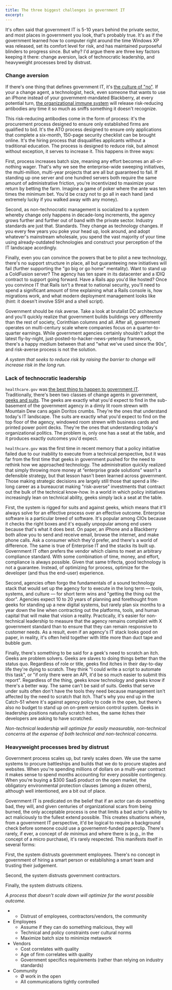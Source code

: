 ```yaml
---
title: The three biggest challenges in government IT
excerpt:
---
```


It's often said that government IT is 5-10 years behind the private sector, and most places in government you look, that's probably true. It's as if the government learned how to computer right around the time Windows XP was released, set its comfort level for risk, and has maintained purposeful blinders to progress since. But why? I'd argue there are three key factors keeping it there: change aversion, lack of technocratic leadership, and heavyweight processes bred by distrust.

### Change aversion

If there's one thing that defines government IT, it's [the culture of "no"](http://blog.dobt.co/2015/02/24/culture-of-no/). If your a change agent, a technologist, heck, even someone that wants to use an iPhone instead of your government-mandated Blackberry, at every potential turn, [the organizational immune system](http://ben.balter.com/2014/03/21/want-to-innovate-in-government-focus-on-culture/#bureaucracy-is-an-organism) will release risk-reducing antibodies any time it so much as sniffs something it doesn't recognize.

This risk-reducing antibodies come in the form of process: it's the procurement process designed to ensure only established firms are qualified to bid. It's the ATO process designed to ensure only applications that complete a six-month, 150-page security checklist can be brought online. It's the hiring process that disqualifies applicants without a traditional education. The process is designed to reduce risk, but almost without exception, it serves to increase it. This happens in three ways:

First, process increases batch size, meaning any effort becomes an all-or-nothing wager. That's why we see the enterprise-wide sweeping initiatives, the multi-million, multi-year projects that are all but guaranteed to fail. If standing up one server and one hundred servers both require the same amount of administrative friction, you're incentivized to maximize your return by betting the farm. Imagine a game of poker where the ante was ten times the minimum bet. You'd be crazy not to go all in each hand (and extremely lucky if you walked away with any money).

Second, as non-technocratic management is socialized to a system whereby change only happens in decade-long increments, the agency grows further and further out of band with the private sector. Industry standards are just that. Standards. They change as technology changes. If you every few years you poke your head up, look around, and adopt whatever's mainstream wholesale, you spend the vast majority of your time using already-outdated technologies and construct your perception of the IT landscape acordingly.

Finally, even you can convince the powers that be to pilot a new technology, there's no support structure in place, all but guaranteeing new initiatives will fail (further supporting the "go big or go home" mentality). Want to stand up a ColdFusion server? The agency has ten spare in its datacenter and a IDIQ contract to support going forward. Have a Rails app you'd like hosted? Once you convince IT that Rails isn't a threat to national security, you'll need to spend a significant amount of time explaining what a Rails console is, how migrations work, and what modern deployment management looks like (hint: it doesn't involve SSH and a shell script).

Government should be risk averse. Take a look at brutalist DC architecture and you'll quickly realize that government builds buildings very differently than the rest of society, Corinthian columns and all. After all, government operates on multi-century scale where companies focus on a quarter-to-quarter earnings. While government agencies certainly shouldn't adopt the latest fly-by-night, just-posted-to-hacker-news-yeterday framework, there's a happy medium between that and "what we've used since the 90s", and risk-averse process is not the solution.

*A system that seeks to reduce risk by raising the barrier to change will increase risk in the long run.*

### Lack of technocratic leadership

`healthcare.gov` was [the best thing to happen to government IT](http://ben.balter.com/2015/04/22/the-difference-between-18f-and-usds/#the-healthcaregov-wakeup-call). Traditionally, there's been two classes of change agents in government, [geeks and suits](http://ben.balter.com/2014/12/18/geeks-and-suits/). The geeks are exactly what you'd expect to find in the sub-basement of the government agency in a dimly lit room strewn with Mountain Dew cans again Doritos crumbs. They're the ones that understand today's IT landscape. The suits are exactly what you'd expect to find on the top floor of the agency, windowed room strewn with business cards and printed power point decks. They're the ones that understanding today's organizational politics. The problem is, only one has a seat at the table, and it produces exactly outcomes you'd expect.

`healthcare.gov` was the first time in recent memory that a policy initiative failed due to our inability to execute from a technical perspective, but it was far from the first time that geeks in government pushed for the need to rethink how we approached technology. The administration quickly realized that simply throwing more money at “enterprise grade solutions” wasn’t a defensible strategy, but that lesson hasn't been learned across government. Those making strategic decisions are largely still those that spend a life-long career as a bureaucrat making "risk-averse" investments that contract out the bulk of the technical know-how. In a world in which policy initiatives increasingly lean on technical ability, geeks simply lack a seat at the table.

First, the system is rigged for suits and against geeks, which means that it'll always solve for an effective process over an effective outcome. Enterprise software is a particular breed of software. It's popular among CIOs because it checks the right boxes and it's equally unpopular among end users because that's what it does best. On paper, an iPhone and a Blackberry both allow you to send and receive email, browse the internet, and make phone calls. Ask a consumer which they'd prefer, and there's a world of difference. The same is true of Enterprise IT and the stacks its built up. Government IT often prefers the vendor which claims to meet an arbitrary compliance standard. With some combination of time, money, and effort, compliance is always possible. Given that same trifecta, good technology is not a guarantee. Instead, of optimizing for process, optimize for the developer (and thus the end-user) experience.

Second, agencies often forgo the fundamentals of a sound technology stack that would set up the agency for to execute in the long term — tools, systems, and culture — for short term wins and "getting the thing out the door". Agencies expect 10 to 20 years of planning and forethought from geeks for standing up a new digital systems, but rarely plan six months to a year down the line when contracting out the platforms, tools, and human capital that will make that vision a reality. Practically, it's easier for non-technical leadership to measure that the agency remains complaint with X government standard than to ensure that they can remain responsive to customer needs. As a result, even if an agency's IT stack looks good on paper, in reality, it's often held together with little more than duct tape and bubble gum.

Finally, there's something to be said for a geek's need to scratch an itch. Geeks are problem solvers. Geeks are slaves to doing things better than the status quo. Regardless of role or title, geeks find itches in their day-to-day life they're dying to scratch. They think "I could write a script to automate this task", or "if only there were an API, it'd be so much easier to submit this report". Regardless of the thing, geeks know technology and geeks know if there's a better way. The same can't be said of suits. Geeks that serve under suits often don't have the tools they need because management isn't affected by the need to scratch that itch. That's why you end up in the Catch-51 where it's against agency policy to code in the open, but there's also no budget to stand up on on-prem version control system. Geeks in leadership positions naturally scratch itches, the same itches their developers are asking to have scratched.

*Non-technical leadership will optimize for easily measurable, non-technical concerns at the expense of both technical and non-technical concerns.*

### Heavyweight processes bred by distrust

Government process scales up, but rarely scales down. We use the same systems to procure battleships and builds that we do to procure staples and websites. When you're spending millions of dollars on a multi-year contract it makes sense to spend months accounting for every possible contingency. When you're buying a $300 SaaS product on the open market, the obligatory environmental protection clauses (among a dozen others), although well intentioned, are a bit out of place.

Government IT is predicated on the belief that if an actor can do something bad, they will, and given centuries of organizational scars from being burned, the only acceptable process is one that limits a bad actor's ability to act maliciously to the fullest extend possible. This creates situations where, from a government IT perspective, it'd be logical to require a background check before someone could use a governemnt-funded paperclip. There's rarely, if ever, a concept of *de minimus* and where there is (e.g., in the concept of a micro purchase), it's rarely respected. This manifests itself in several forms:

First, the system distrusts government employees. There's no concept in government of hiring a smart person or establishing a smart team and trusting their judgement.

Second, the system distrusts government contractors.

Finally, the system distrusts citizens.

*A process that doesn't scale down will optimize for the worst possible outcome.*

  *   * Distrust of employees, contractors/vendors, the community
  * Employees
    * Assume if they can do something malicious, they will
    * Technical and policy constraints over cultural norms
    * Maximize batch size to minimize metawork
  * Vendors
    * Cost correlates with quality
    * Age of firm correlates with quality
    * Government specifics requirements (rather than relying on industry standards)
  * Community
    * Ø work in the open
    * All communications tightly controlled
